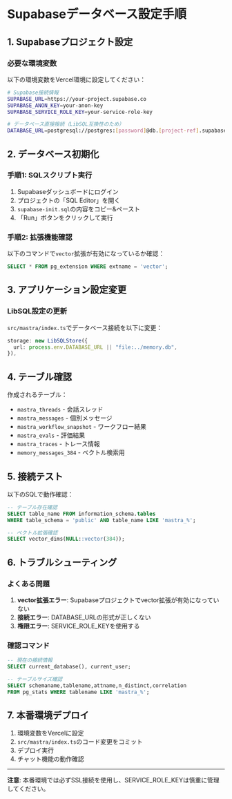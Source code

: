 # Supabaseデータベース設定手順

## 1. Supabaseプロジェクト設定

### 必要な環境変数
以下の環境変数をVercel環境に設定してください：

```bash
# Supabase接続情報
SUPABASE_URL=https://your-project.supabase.co
SUPABASE_ANON_KEY=your-anon-key
SUPABASE_SERVICE_ROLE_KEY=your-service-role-key

# データベース直接接続（LibSQL互換性のため）
DATABASE_URL=postgresql://postgres:[password]@db.[project-ref].supabase.co:5432/postgres
```

## 2. データベース初期化

### 手順1: SQLスクリプト実行
1. Supabaseダッシュボードにログイン
2. プロジェクトの「SQL Editor」を開く
3. `supabase-init.sql`の内容をコピー&ペースト
4. 「Run」ボタンをクリックして実行

### 手順2: 拡張機能確認
以下のコマンドで`vector`拡張が有効になっているか確認：
```sql
SELECT * FROM pg_extension WHERE extname = 'vector';
```

## 3. アプリケーション設定変更

### LibSQL設定の更新
`src/mastra/index.ts`でデータベース接続を以下に変更：

```typescript
storage: new LibSQLStore({
  url: process.env.DATABASE_URL || "file:../memory.db",
}),
```

## 4. テーブル確認

作成されるテーブル：
- `mastra_threads` - 会話スレッド
- `mastra_messages` - 個別メッセージ  
- `mastra_workflow_snapshot` - ワークフロー結果
- `mastra_evals` - 評価結果
- `mastra_traces` - トレース情報
- `memory_messages_384` - ベクトル検索用

## 5. 接続テスト

以下のSQLで動作確認：
```sql
-- テーブル存在確認
SELECT table_name FROM information_schema.tables 
WHERE table_schema = 'public' AND table_name LIKE 'mastra_%';

-- ベクトル拡張確認
SELECT vector_dims(NULL::vector(384));
```

## 6. トラブルシューティング

### よくある問題
1. **vector拡張エラー**: Supabaseプロジェクトでvector拡張が有効になっていない
2. **接続エラー**: DATABASE_URLの形式が正しくない
3. **権限エラー**: SERVICE_ROLE_KEYを使用する

### 確認コマンド
```sql
-- 現在の接続情報
SELECT current_database(), current_user;

-- テーブルサイズ確認
SELECT schemaname,tablename,attname,n_distinct,correlation 
FROM pg_stats WHERE tablename LIKE 'mastra_%';
```

## 7. 本番環境デプロイ

1. 環境変数をVercelに設定
2. `src/mastra/index.ts`のコード変更をコミット
3. デプロイ実行
4. チャット機能の動作確認

---

**注意**: 本番環境では必ずSSL接続を使用し、SERVICE_ROLE_KEYは慎重に管理してください。